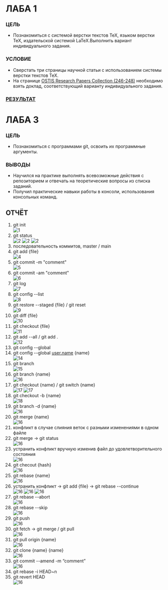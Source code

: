# ЛАБА 1

### ЦЕЛЬ

- Познакомиться с системой верстки текстов TeX, языком верстки TeX, издательской системой LaTeX.Выполнить вариант индивидуального задания.

### УСЛОВИЕ

- Сверстать три страницы научной статьи с использованием системы верстки текстов TeX.
- На странице [OSTIS Research Papers Collection (246-248)](https://proc.ostis.net/proc/Proceedings%20OSTIS-2024.pdf) необходимо взять доклад, соответствующий варианту индивидуального задания.

### [РЕЗУЛЬТАТ](lab1/LAB1.pdf)

# ЛАБА 3
### ЦЕЛЬ

- Познакомиться с программами git, освоить их программные аргументы.

### ВЫВОДЫ

- Научился на практике выполнять всевозможные действия с репозиторием и отвечать на теоретические вопросы из списка заданий.
- Получил практические навыки работы в консоли, использования консольных команд.

## ОТЧЁТ
1. git init <br>![1](img/1.png)
2. git status <br>![2](img/2.png)  ![2](img/2_2.png)  ![2](img/2_3.png)
3. последовательность коммитов, master   /   main <br>
4. git add {file} <br>![4](img/3.png)
5. git commit -m "comment" <br>![5](img/4.png)
6. git commit -am "comment" <br>![6](img/5.png)
7. git log <br>![7](img/6.png)
8. git config --list <br>![8](img/7.png)
9. git restore --staged {file}   /   git reset <br>![9](img/8.png)
10. git diff {file} <br>![10](img/9.png)
11. git checkout {file} <br>![11](img/10.png)
12. git add --all   /   git add . <br>![12](img/11.png)
13. git config --global <br>
14. git config --global [user.name](http://user.name) {name} <br>![14](img/12.png)
15. git branch <br>![15](img/13.png)
16. git branch {name} <br>![16](img/16-1.png)
17. git checkout {name} / git switch {name} <br>![17](img/15.png)  ![17](img/image.png)
18. git checkout -b {name} <br>![18](img/18-1.png)
19. git branch -d {name} <br>![16](img/17.png)
20. git merge {name} <br>![16](img/20-1.png)
21. конфликт в случае слияния веток с разными изменениями в одном файле <br>
22. git merge → git status <br>![16](img/22-1.png)
23. устранить конфликт вручную изменив файл до удовлетворительного состояния <br>![16](img/22-1.png)
24. git checout {hash} <br>![16](img/24.png)
25. git rebase {name} <br>![16](img/25.png)
26. устранить конфликт → git add {file} → git rebase --continue <br>![16](img/26_1.png)  ![16](img/26_2.png)  ![16](img/26_3.png)
27. git rebase --abort <br>![16](img/27.png)
28. git rebase --skip <br>![16](imag/28.png)
29. git push <br>![16](img/29-1.png)
30. git fetch → git merge  /  git pull <br>![16](img/30.png)
31. git pull origin {name} <br>![16](img/31.png)
32. git clone {name} {name} <br>![16](img/32.png)
33. git commit --amend -m “comment” <br>![16](img/33.png)
34. git rebase -i HEAD~n <br>
35. git revert HEAD <br>![16](img/35-1.png)